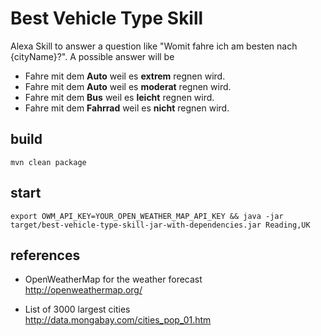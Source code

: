 # Best Vehicle Type Skill

Alexa Skill to answer a question like "Womit fahre ich am besten nach {cityName}?".
A possible answer will be

* Fahre mit dem **Auto** weil es **extrem** regnen wird.
* Fahre mit dem **Auto** weil es **moderat** regnen wird.
* Fahre mit dem **Bus** weil es **leicht** regnen wird.
* Fahre mit dem **Fahrrad** weil es **nicht** regnen wird.


## build

`mvn clean package`

## start

`export OWM_API_KEY=YOUR_OPEN_WEATHER_MAP_API_KEY && java -jar target/best-vehicle-type-skill-jar-with-dependencies.jar Reading,UK`

## references

* OpenWeatherMap for the weather forecast<br>
http://openweathermap.org/

* List of 3000 largest cities<br>
http://data.mongabay.com/cities_pop_01.htm